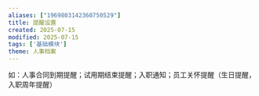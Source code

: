 ```yaml
---
aliases: ["1969803142360750529"]
title: 提醒设置
created: 2025-07-15
modified: 2025-07-15
tags: ['基础模块']
theme: 人事档案
---
```


如：人事合同到期提醒；试用期结束提醒；入职通知；员工关怀提醒（生日提醒，入职周年提醒）